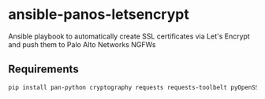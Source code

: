 # ansible-panos-letsencrypt
Ansible playbook to automatically create SSL certificates via Let's Encrypt and push them to Palo Alto Networks NGFWs

## Requirements
  ```Bash
  pip install pan-python cryptography requests requests-toolbelt pyOpenSSL
  ```